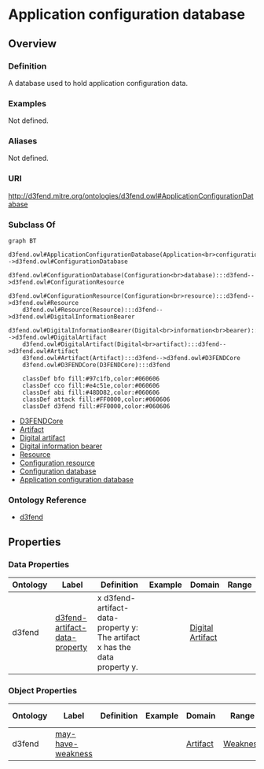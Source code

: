 # Application configuration database

## Overview

### Definition
A database used to hold application configuration data.

### Examples
Not defined.

### Aliases
Not defined.

### URI
http://d3fend.mitre.org/ontologies/d3fend.owl#ApplicationConfigurationDatabase

### Subclass Of
```mermaid
graph BT
    d3fend.owl#ApplicationConfigurationDatabase(Application<br>configuration<br>database):::d3fend-->d3fend.owl#ConfigurationDatabase
    d3fend.owl#ConfigurationDatabase(Configuration<br>database):::d3fend-->d3fend.owl#ConfigurationResource
    d3fend.owl#ConfigurationResource(Configuration<br>resource):::d3fend-->d3fend.owl#Resource
    d3fend.owl#Resource(Resource):::d3fend-->d3fend.owl#DigitalInformationBearer
    d3fend.owl#DigitalInformationBearer(Digital<br>information<br>bearer):::d3fend-->d3fend.owl#DigitalArtifact
    d3fend.owl#DigitalArtifact(Digital<br>artifact):::d3fend-->d3fend.owl#Artifact
    d3fend.owl#Artifact(Artifact):::d3fend-->d3fend.owl#D3FENDCore
    d3fend.owl#D3FENDCore(D3FENDCore):::d3fend
    
    classDef bfo fill:#97c1fb,color:#060606
    classDef cco fill:#e4c51e,color:#060606
    classDef abi fill:#48DD82,color:#060606
    classDef attack fill:#FF0000,color:#060606
    classDef d3fend fill:#FF0000,color:#060606
```

- [D3FENDCore](/docs/ontology/reference/model/D3FENDCore/D3FENDCore.md)
- [Artifact](/docs/ontology/reference/model/D3FENDCore/Artifact/Artifact.md)
- [Digital artifact](/docs/ontology/reference/model/D3FENDCore/Artifact/Digital%20artifact/Digital%20artifact.md)
- [Digital information bearer](/docs/ontology/reference/model/D3FENDCore/Artifact/Digital%20artifact/Digital%20information%20bearer/Digital%20information%20bearer.md)
- [Resource](/docs/ontology/reference/model/D3FENDCore/Artifact/Digital%20artifact/Digital%20information%20bearer/Resource/Resource.md)
- [Configuration resource](/docs/ontology/reference/model/D3FENDCore/Artifact/Digital%20artifact/Digital%20information%20bearer/Resource/Configuration%20resource/Configuration%20resource.md)
- [Configuration database](/docs/ontology/reference/model/D3FENDCore/Artifact/Digital%20artifact/Digital%20information%20bearer/Resource/Configuration%20resource/Configuration%20database/Configuration%20database.md)
- [Application configuration database](/docs/ontology/reference/model/D3FENDCore/Artifact/Digital%20artifact/Digital%20information%20bearer/Resource/Configuration%20resource/Configuration%20database/Application%20configuration%20database/Application%20configuration%20database.md)


### Ontology Reference
- [d3fend](http://d3fend.mitre.org/ontologies/d3fend.owl#)

## Properties
### Data Properties
| Ontology | Label | Definition | Example | Domain | Range |
|----------|-------|------------|---------|--------|-------|
| d3fend | [d3fend-artifact-data-property](http://d3fend.mitre.org/ontologies/d3fend.owl#d3fend-artifact-data-property) | x d3fend-artifact-data-property y: The artifact x has the data property y. |  | [Digital Artifact](/docs/ontology/reference/model/D3FENDCore/Artifact/Digital%20artifact/Digital%20artifact.md) | []() |

### Object Properties
| Ontology | Label | Definition | Example | Domain | Range | Inverse Of |
|----------|-------|------------|---------|--------|-------|------------|
| d3fend | [may-have-weakness](http://d3fend.mitre.org/ontologies/d3fend.owl#may-have-weakness) |  |  | [Artifact](/docs/ontology/reference/model/D3FENDCore/Artifact/Artifact.md) | [Weakness](/docs/ontology/reference/model/D3FENDCore/Weakness/Weakness.md) | []() |

